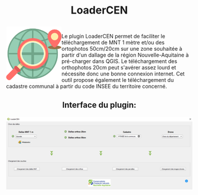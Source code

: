 # <p align="center">LoaderCEN</p>
<img align="left" src=https://raw.githubusercontent.com/CEN-Nouvelle-Aquitaine/loaderCEN/main/icon.png  width="150"/> <br> Le plugin LoaderCEN permet de faciliter le téléchargement de MNT 1 mètre et/ou des ortophotos 50cm/20cm sur une zone souhaitée à partir d'un dallage de la région Nouvelle-Aquitaine à pré-charger dans QGIS. Le téléchargement des orthophotos 20cm peut s'avérer assez lourd et nécessite donc une bonne connexion internet.
Cet outil propose également le téléchargement du cadastre communal à partir du code INSEE du territoire concerné.


## <p align="center">Interface du plugin:</p>

<img align="center" src=https://raw.githubusercontent.com/CEN-Nouvelle-Aquitaine/loaderCEN/main/loadercen.PNG  width="600"/>


